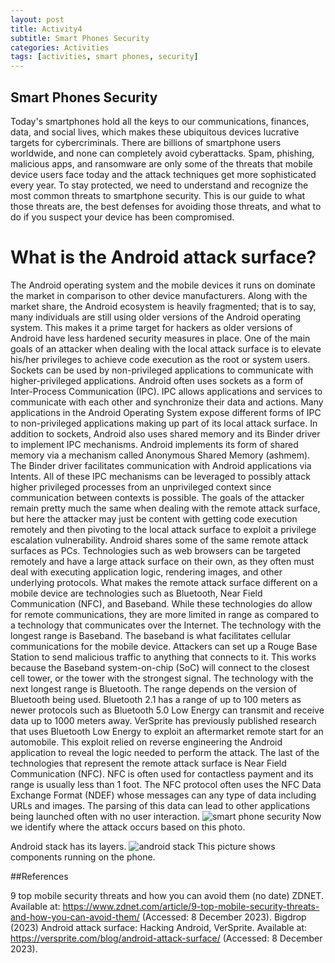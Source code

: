 ```yaml
---
layout: post
title: Activity4
subtitle: Smart Phones Security
categories: Activities
tags: [activities, smart phones, security]
---
```


## Smart Phones Security

Today's smartphones hold all the keys to our communications, finances, data, and social lives, which makes these ubiquitous devices lucrative targets for cybercriminals. There are billions of smartphone users worldwide, and none can completely avoid cyberattacks. Spam, phishing, malicious apps, and ransomware are only some of the threats that mobile device users face today and the attack techniques get more sophisticated every year. To stay protected, we need to understand and recognize the most common threats to smartphone security. This is our guide to what those threats are, the best defenses for avoiding those threats, and what to do if you suspect your device has been compromised. 

# What is the Android attack surface?

The Android operating system and the mobile devices it runs on dominate the market in comparison to other device manufacturers. Along with the market share, the Android ecosystem is heavily fragmented; that is to say, many individuals are still using older versions of the Android operating system. This makes it a prime target for hackers as older versions of Android have less hardened security measures in place. One of the main goals of an attacker when dealing with the local attack surface is to elevate his/her privileges to achieve code execution as the root or system users. Sockets can be used by non-privileged applications to communicate with higher-privileged applications. Android often uses sockets as a form of Inter-Process Communication (IPC). IPC allows applications and services to communicate with each other and synchronize their data and actions. Many applications in the Android Operating System expose different forms of IPC to non-privileged applications making up part of its local attack surface. In addition to sockets, Android also uses shared memory and its Binder driver to implement IPC mechanisms. Android implements its form of shared memory via a mechanism called Anonymous Shared Memory (ashmem). The Binder driver facilitates communication with Android applications via Intents. All of these IPC mechanisms can be leveraged to possibly attack higher privileged processes from an unprivileged context since communication between contexts is possible. The goals of the attacker remain pretty much the same when dealing with the remote attack surface, but here the attacker may just be content with getting code execution remotely and then pivoting to the local attack surface to exploit a privilege escalation vulnerability. Android shares some of the same remote attack surfaces as PCs. Technologies such as web browsers can be targeted remotely and have a large attack surface on their own, as they often must deal with executing application logic, rendering images, and other underlying protocols. What makes the remote attack surface different on a mobile device are technologies such as Bluetooth, Near Field Communication (NFC), and Baseband. While these technologies do allow for remote communications, they are more limited in range as compared to a technology that communicates over the Internet. The technology with the longest range is Baseband. The baseband is what facilitates cellular communications for the mobile device. Attackers can set up a Rouge Base Station to send malicious traffic to anything that connects to it. This works because the Baseband system-on-chip (SoC) will connect to the closest cell tower, or the tower with the strongest signal. The technology with the next longest range is Bluetooth. The range depends on the version of Bluetooth being used. Bluetooth 2.1 has a range of up to 100 meters as newer protocols such as Bluetooth 5.0 Low Energy can transmit and receive data up to 1000 meters away. VerSprite has previously published research that uses Bluetooth Low Energy to exploit an aftermarket remote start for an automobile. This exploit relied on reverse engineering the Android application to reveal the logic needed to perform the attack. The last of the technologies that represent the remote attack surface is Near Field Communication (NFC). NFC is often used for contactless payment and its range is usually less than 1 foot. The NFC protocol often uses the NFC Data Exchange Format (NDEF) whose messages can any type of data including URLs and images. The parsing of this data can lead to other applications being launched often with no user interaction.
![smart phone security](https://github.com/20802777/20802777.github.io/assets/148220693/e72a4ddb-cdcd-47b6-ad33-cd01cb3921fb)
Now we identify where the attack occurs based on this photo.


Android stack has its layers.
![android stack](https://github.com/20802777/20802777.github.io/assets/148220693/36508dfa-cc3e-4365-8ab7-00cd8b589bca)
This picture shows components running on the phone.

##References

9 top mobile security threats and how you can avoid them (no date) ZDNET. Available at: https://www.zdnet.com/article/9-top-mobile-security-threats-and-how-you-can-avoid-them/ (Accessed: 8 December 2023). 
Bigdrop (2023) Android attack surface: Hacking Android, VerSprite. Available at: https://versprite.com/blog/android-attack-surface/ (Accessed: 8 December 2023). 
